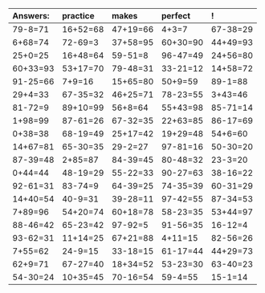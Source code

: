 | Answers: | practice | makes | perfect | ! |
| :--- | :--- | :--- | :--- | :--- |
| 79-8=71 | 16+52=68 | 47+19=66 | 4+3=7 | 67-38=29 | 
| 6+68=74 | 72-69=3 | 37+58=95 | 60+30=90 | 44+49=93 | 
| 25+0=25 | 16+48=64 | 59-51=8 | 96-47=49 | 24+56=80 | 
| 60+33=93 | 53+17=70 | 79-48=31 | 33-21=12 | 14+58=72 | 
| 91-25=66 | 7+9=16 | 15+65=80 | 50+9=59 | 89-1=88 | 
| 29+4=33 | 67-35=32 | 46+25=71 | 78-23=55 | 3+43=46 | 
| 81-72=9 | 89+10=99 | 56+8=64 | 55+43=98 | 85-71=14 | 
| 1+98=99 | 87-61=26 | 67-32=35 | 22+63=85 | 86-17=69 | 
| 0+38=38 | 68-19=49 | 25+17=42 | 19+29=48 | 54+6=60 | 
| 14+67=81 | 65-30=35 | 29-2=27 | 97-81=16 | 50-30=20 | 
| 87-39=48 | 2+85=87 | 84-39=45 | 80-48=32 | 23-3=20 | 
| 0+44=44 | 48-19=29 | 55-22=33 | 90-27=63 | 38-16=22 | 
| 92-61=31 | 83-74=9 | 64-39=25 | 74-35=39 | 60-31=29 | 
| 14+40=54 | 40-9=31 | 39-28=11 | 97-42=55 | 87-34=53 | 
| 7+89=96 | 54+20=74 | 60+18=78 | 58-23=35 | 53+44=97 | 
| 88-46=42 | 65-23=42 | 97-92=5 | 91-56=35 | 16-12=4 | 
| 93-62=31 | 11+14=25 | 67+21=88 | 4+11=15 | 82-56=26 | 
| 7+55=62 | 24-9=15 | 33-18=15 | 61-17=44 | 44+29=73 | 
| 62+9=71 | 67-27=40 | 18+34=52 | 53-23=30 | 63-40=23 | 
| 54-30=24 | 10+35=45 | 70-16=54 | 59-4=55 | 15-1=14 | 
